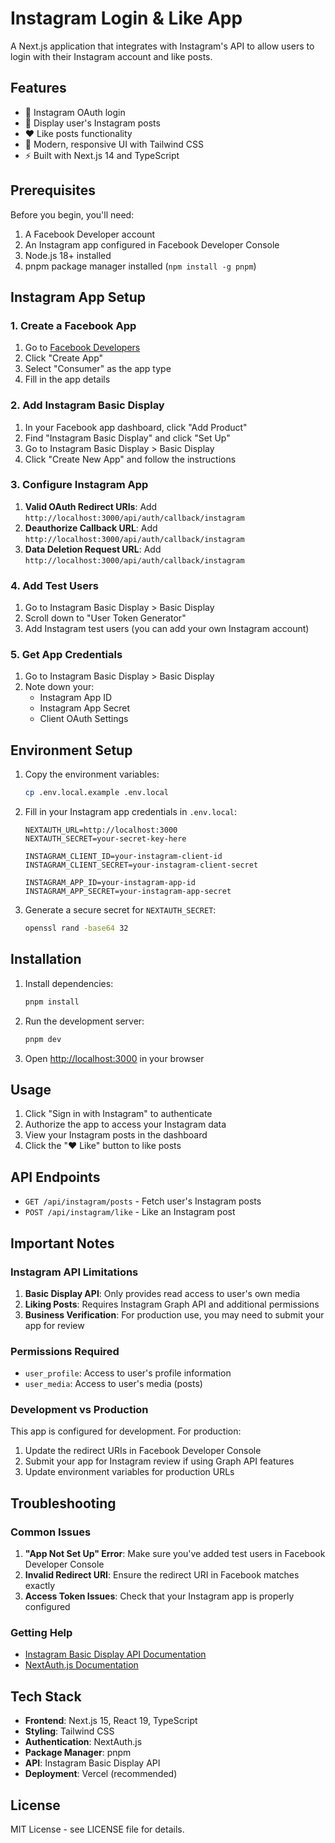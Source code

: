 # Instagram Login & Like App

A Next.js application that integrates with Instagram's API to allow users to login with their Instagram account and like posts.

## Features

- 🔐 Instagram OAuth login
- 📸 Display user's Instagram posts
- ❤️ Like posts functionality
- 🎨 Modern, responsive UI with Tailwind CSS
- ⚡ Built with Next.js 14 and TypeScript

## Prerequisites

Before you begin, you'll need:

1. A Facebook Developer account
2. An Instagram app configured in Facebook Developer Console
3. Node.js 18+ installed
4. pnpm package manager installed (`npm install -g pnpm`)

## Instagram App Setup

### 1. Create a Facebook App

1. Go to [Facebook Developers](https://developers.facebook.com/)
2. Click "Create App"
3. Select "Consumer" as the app type
4. Fill in the app details

### 2. Add Instagram Basic Display

1. In your Facebook app dashboard, click "Add Product"
2. Find "Instagram Basic Display" and click "Set Up"
3. Go to Instagram Basic Display > Basic Display
4. Click "Create New App" and follow the instructions

### 3. Configure Instagram App

1. **Valid OAuth Redirect URIs**: Add `http://localhost:3000/api/auth/callback/instagram`
2. **Deauthorize Callback URL**: Add `http://localhost:3000/api/auth/callback/instagram`
3. **Data Deletion Request URL**: Add `http://localhost:3000/api/auth/callback/instagram`

### 4. Add Test Users

1. Go to Instagram Basic Display > Basic Display
2. Scroll down to "User Token Generator"
3. Add Instagram test users (you can add your own Instagram account)

### 5. Get App Credentials

1. Go to Instagram Basic Display > Basic Display
2. Note down your:
   - Instagram App ID
   - Instagram App Secret
   - Client OAuth Settings

## Environment Setup

1. Copy the environment variables:
   ```bash
   cp .env.local.example .env.local
   ```

2. Fill in your Instagram app credentials in `.env.local`:
   ```env
   NEXTAUTH_URL=http://localhost:3000
   NEXTAUTH_SECRET=your-secret-key-here
   
   INSTAGRAM_CLIENT_ID=your-instagram-client-id
   INSTAGRAM_CLIENT_SECRET=your-instagram-client-secret
   
   INSTAGRAM_APP_ID=your-instagram-app-id
   INSTAGRAM_APP_SECRET=your-instagram-app-secret
   ```

3. Generate a secure secret for `NEXTAUTH_SECRET`:
   ```bash
   openssl rand -base64 32
   ```

## Installation

1. Install dependencies:
   ```bash
   pnpm install
   ```

2. Run the development server:
   ```bash
   pnpm dev
   ```

3. Open [http://localhost:3000](http://localhost:3000) in your browser

## Usage

1. Click "Sign in with Instagram" to authenticate
2. Authorize the app to access your Instagram data
3. View your Instagram posts in the dashboard
4. Click the "❤️ Like" button to like posts

## API Endpoints

- `GET /api/instagram/posts` - Fetch user's Instagram posts
- `POST /api/instagram/like` - Like an Instagram post

## Important Notes

### Instagram API Limitations

1. **Basic Display API**: Only provides read access to user's own media
2. **Liking Posts**: Requires Instagram Graph API and additional permissions
3. **Business Verification**: For production use, you may need to submit your app for review

### Permissions Required

- `user_profile`: Access to user's profile information
- `user_media`: Access to user's media (posts)

### Development vs Production

This app is configured for development. For production:

1. Update the redirect URIs in Facebook Developer Console
2. Submit your app for Instagram review if using Graph API features
3. Update environment variables for production URLs

## Troubleshooting

### Common Issues

1. **"App Not Set Up" Error**: Make sure you've added test users in Facebook Developer Console
2. **Invalid Redirect URI**: Ensure the redirect URI in Facebook matches exactly
3. **Access Token Issues**: Check that your Instagram app is properly configured

### Getting Help

- [Instagram Basic Display API Documentation](https://developers.facebook.com/docs/instagram-basic-display-api)
- [NextAuth.js Documentation](https://next-auth.js.org/)

## Tech Stack

- **Frontend**: Next.js 15, React 19, TypeScript
- **Styling**: Tailwind CSS
- **Authentication**: NextAuth.js
- **Package Manager**: pnpm
- **API**: Instagram Basic Display API
- **Deployment**: Vercel (recommended)

## License

MIT License - see LICENSE file for details.
